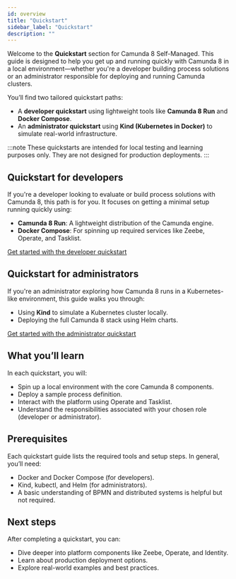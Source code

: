 ```yaml
---
id: overview
title: "Quickstart"
sidebar_label: "Quickstart"
description: ""
---
```


Welcome to the **Quickstart** section for Camunda 8 Self-Managed. This guide is designed to help you get up and running quickly with Camunda 8 in a local environment—whether you're a developer building process solutions or an administrator responsible for deploying and running Camunda clusters.

You’ll find two tailored quickstart paths:

- A **developer quickstart** using lightweight tools like **Camunda 8 Run** and **Docker Compose**.
- An **administrator quickstart** using **Kind (Kubernetes in Docker)** to simulate real-world infrastructure.

:::note
These quickstarts are intended for local testing and learning purposes only. They are not designed for production deployments.
:::

## Quickstart for developers

If you're a developer looking to evaluate or build process solutions with Camunda 8, this path is for you. It focuses on getting a minimal setup running quickly using:

- **Camunda 8 Run**: A lightweight distribution of the Camunda engine.
- **Docker Compose**: For spinning up required services like Zeebe, Operate, and Tasklist.

[Get started with the developer quickstart](./developer-quickstart.md)

## Quickstart for administrators

If you're an administrator exploring how Camunda 8 runs in a Kubernetes-like environment, this guide walks you through:

- Using **Kind** to simulate a Kubernetes cluster locally.
- Deploying the full Camunda 8 stack using Helm charts.

[Get started with the administrator quickstart](/self-managed/deployment/helm/cloud-providers/kind.md)

## What you’ll learn

In each quickstart, you will:

- Spin up a local environment with the core Camunda 8 components.
- Deploy a sample process definition.
- Interact with the platform using Operate and Tasklist.
- Understand the responsibilities associated with your chosen role (developer or administrator).

## Prerequisites

Each quickstart guide lists the required tools and setup steps. In general, you’ll need:

- Docker and Docker Compose (for developers).
- Kind, kubectl, and Helm (for administrators).
- A basic understanding of BPMN and distributed systems is helpful but not required.

## Next steps

After completing a quickstart, you can:

- Dive deeper into platform components like Zeebe, Operate, and Identity.
- Learn about production deployment options.
- Explore real-world examples and best practices.
